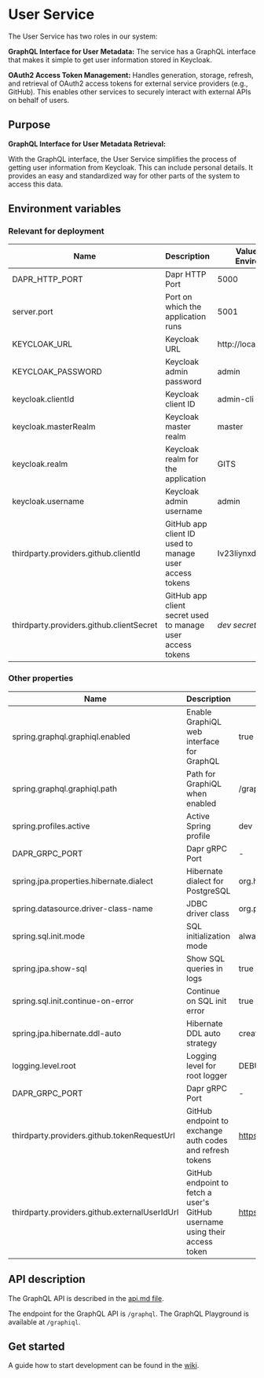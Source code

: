 # User Service

The User Service has two roles in our system: 

**GraphQL Interface for User Metadata:** The service has a GraphQL interface that makes it simple to get user information stored in Keycloak. 

**OAuth2 Access Token Management:** Handles generation, storage, refresh, and retrieval of OAuth2 access tokens for external service providers (e.g., GitHub). This enables other services to securely interact with external APIs on behalf of users.


## Purpose

 **GraphQL Interface for User Metadata Retrieval:**

   With the GraphQL interface, the User Service simplifies the process of getting user information from Keycloak. This can include personal details. It provides an easy and standardized way for other parts of the system to access this data.

## Environment variables 
### Relevant for deployment
| Name                                     | Description                                                | Value in Dev Environment | Value in Prod Environment |
|------------------------------------------|------------------------------------------------------------|--------------------------|---------------------------|
| DAPR_HTTP_PORT                           | Dapr HTTP Port                                             | 5000                     | 3500                      |
| server.port                              | Port on which the application runs                         | 5001                     | 5001                      |
| KEYCLOAK_URL                             | Keycloak URL                                               | http://localhost:9009/   | http://keycloak/keycloak  |
| KEYCLOAK_PASSWORD                        | Keycloak admin password                                    | admin                    | *secret*                  |
| keycloak.clientId                        | Keycloak client ID                                         | admin-cli                | admin-cli                 |
| keycloak.masterRealm                     | Keycloak master realm                                      | master                   | master                    |
| keycloak.realm                           | Keycloak realm for the application                         | GITS                     | GITS                      |
| keycloak.username                        | Keycloak admin username                                    | admin                    | admin                     |
| thirdparty.providers.github.clientId     | GitHub app client ID used to manage user access tokens     | Iv23liynxdcJafLw0ptQ     | Iv23liNIRTUsh31DAv4u      |
| thirdparty.providers.github.clientSecret | GitHub app client secret used to manage user access tokens | *dev secret*             | *secret*                  |

### Other properties
| Name                                          | Description                                                                | Value in Dev Environment                    | Value in Prod Environment               |
|-----------------------------------------------|----------------------------------------------------------------------------|---------------------------------------------|-----------------------------------------|
| spring.graphql.graphiql.enabled               | Enable GraphiQL web interface for GraphQL                                  | true                                        | true                                    |
| spring.graphql.graphiql.path                  | Path for GraphiQL when enabled                                             | /graphiql                                   | /graphiql                               |
| spring.profiles.active                        | Active Spring profile                                                      | dev                                         | prod                                    |
| DAPR_GRPC_PORT                                | Dapr gRPC Port                                                             | -                                           | 50001                                   |
| spring.jpa.properties.hibernate.dialect       | Hibernate dialect for PostgreSQL                                           | org.hibernate.dialect.PostgreSQLDialect     | org.hibernate.dialect.PostgreSQLDialect |
| spring.datasource.driver-class-name           | JDBC driver class                                                          | org.postgresql.Driver                       | org.postgresql.Driver                   |
| spring.sql.init.mode                          | SQL initialization mode                                                    | always                                      | always                                  |
| spring.jpa.show-sql                           | Show SQL queries in logs                                                   | true                                        | false                                   |
| spring.sql.init.continue-on-error             | Continue on SQL init error                                                 | true                                        | true                                    |
| spring.jpa.hibernate.ddl-auto                 | Hibernate DDL auto strategy                                                | create                                      | update                                  |
| logging.level.root                            | Logging level for root logger                                              | DEBUG                                       | -                                       |
| DAPR_GRPC_PORT                                | Dapr gRPC Port                                                             | -                                           | 50001                                   |
| thirdparty.providers.github.tokenRequestUrl   | GitHub endpoint to exchange auth codes and refresh tokens                  | https://github.com/login/oauth/access_token | same                                    |
| thirdparty.providers.github.externalUserIdUrl | GitHub endpoint to fetch a user's GitHub username using their access token | https://api.github.com/user                 | same                                    |
## API description

The GraphQL API is described in the [api.md file](api.md).

The endpoint for the GraphQL API is `/graphql`. The GraphQL Playground is available at `/graphiql`.

## Get started

A guide how to start development can be
found in the [wiki](https://meitrex.readthedocs.io/en/latest/dev-manuals/backend/get-started.html).

